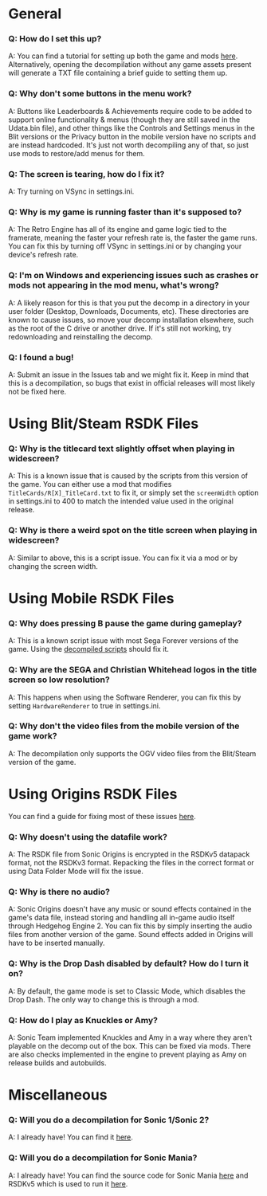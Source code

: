 # General
### Q: How do I set this up?
A: You can find a tutorial for setting up both the game and mods [here](https://gamebanana.com/tuts/14111). Alternatively, opening the decompilation without any game assets present will generate a TXT file containing a brief guide to setting them up.

### Q: Why don't some buttons in the menu work?
A: Buttons like Leaderboards & Achievements require code to be added to support online functionality & menus (though they are still saved in the Udata.bin file), and other things like the Controls and Settings menus in the Blit versions or the Privacy button in the mobile version have no scripts and are instead hardcoded. It's just not worth decompiling any of that, so just use mods to restore/add menus for them.

### Q: The screen is tearing, how do I fix it?
A: Try turning on VSync in settings.ini.

### Q: Why is my game is running faster than it's supposed to?
A: The Retro Engine has all of its engine and game logic tied to the framerate, meaning the faster your refresh rate is, the faster the game runs. You can fix this by turning off VSync in settings.ini or by changing your device's refresh rate.

### Q: I'm on Windows and experiencing issues such as crashes or mods not appearing in the mod menu, what's wrong?
A: A likely reason for this is that you put the decomp in a directory in your user folder (Desktop, Downloads, Documents, etc). These directories are known to cause issues, so move your decomp installation elsewhere, such as the root of the C drive or another drive. If it's still not working, try redownloading and reinstalling the decomp.

### Q: I found a bug!
A: Submit an issue in the Issues tab and we might fix it. Keep in mind that this is a decompilation, so bugs that exist in official releases will most likely not be fixed here.

# Using Blit/Steam RSDK Files
### Q: Why is the titlecard text slightly offset when playing in widescreen?
A: This is a known issue that is caused by the scripts from this version of the game. You can either use a mod that modifies `TitleCards/R[X]_TitleCard.txt` to fix it, or simply set the `screenWidth` option in settings.ini to 400 to match the intended value used in the original release.

### Q: Why is there a weird spot on the title screen when playing in widescreen?
A: Similar to above, this is a script issue. You can fix it via a mod or by changing the screen width.

# Using Mobile RSDK Files
### Q: Why does pressing B pause the game during gameplay?
A: This is a known script issue with most Sega Forever versions of the game. Using the [decompiled scripts](https://github.com/Rubberduckycooly/Sonic-CD-2011-Script-Decompilation) should fix it.

### Q: Why are the SEGA and Christian Whitehead logos in the title screen so low resolution? 
A: This happens when using the Software Renderer, you can fix this by setting `HardwareRenderer` to true in settings.ini.

### Q: Why don't the video files from the mobile version of the game work?
A: The decompilation only supports the OGV video files from the Blit/Steam version of the game.

# Using Origins RSDK Files
You can find a guide for fixing most of these issues [here](https://gamebanana.com/tuts/16686).

### Q: Why doesn't using the datafile work?
A: The RSDK file from Sonic Origins is encrypted in the RSDKv5 datapack format, not the RSDKv3 format. Repacking the files in the correct format or using Data Folder Mode will fix the issue.

### Q: Why is there no audio?
A: Sonic Origins doesn't have any music or sound effects contained in the game's data file, instead storing and handling all in-game audio itself through Hedgehog Engine 2. You can fix this by simply inserting the audio files from another version of the game. Sound effects added in Origins will have to be inserted manually.

### Q: Why is the Drop Dash disabled by default? How do I turn it on?
A: By default, the game mode is set to Classic Mode, which disables the Drop Dash. The only way to change this is through a mod.

### Q: How do I play as Knuckles or Amy?
A: Sonic Team implemented Knuckles and Amy in a way where they aren't playable on the decomp out of the box. This can be fixed via mods. There are also checks implemented in the engine to prevent playing as Amy on release builds and autobuilds.

# Miscellaneous
### Q: Will you do a decompilation for Sonic 1/Sonic 2?
A: I already have! You can find it [here](https://github.com/Rubberduckycooly/Sonic-1-2-2013-Decompilation).

### Q: Will you do a decompilation for Sonic Mania?
A: I already have! You can find the source code for Sonic Mania [here](https://github.com/Rubberduckycooly/Sonic-Mania-Decompilation) and RSDKv5 which is used to run it [here](https://github.com/Rubberduckycooly/RSDKv5-Decompilation).
